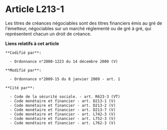 # Article L213-1

Les titres de créances négociables sont des titres financiers émis au gré de l'émetteur, négociables sur un marché réglementé
ou de gré à gré, qui représentent chacun un droit de créance.

**Liens relatifs à cet article**

	**Codifié par**:

	  - Ordonnance n°2000-1223 du 14 décembre 2000 (V)

	**Modifié par**:

	  - Ordonnance n°2009-15 du 8 janvier 2009 - art. 1

	**Cité par**:

	  - Code de la sécurité sociale. - art. R623-3 (VT)
	  - Code monétaire et financier - art. D213-1 (V)
	  - Code monétaire et financier - art. D213-2 (V)
	  - Code monétaire et financier - art. D213-7 (V)
	  - Code monétaire et financier - art. L742-3 (V)
	  - Code monétaire et financier - art. L752-3 (V)
	  - Code monétaire et financier - art. L762-3 (V)
